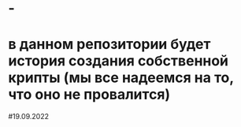 # -
# в данном репозитории будет история создания собственной крипты (мы все надеемся на то, что оно не провалится)
#19.09.2022
